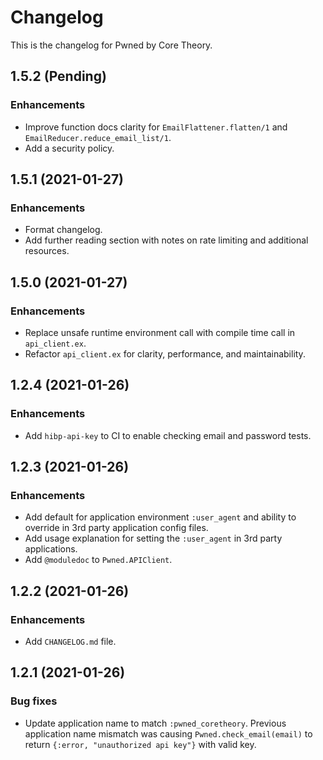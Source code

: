 # Changelog

This is the changelog for Pwned by Core Theory.

## 1.5.2 (Pending)

### Enhancements

- Improve function docs clarity for `EmailFlattener.flatten/1` and `EmailReducer.reduce_email_list/1`.
- Add a security policy.

## 1.5.1 (2021-01-27)

### Enhancements

- Format changelog.
- Add further reading section with notes on rate limiting and additional resources.

## 1.5.0 (2021-01-27)

### Enhancements

- Replace unsafe runtime environment call with compile time call in `api_client.ex`.
- Refactor `api_client.ex` for clarity, performance, and maintainability.

## 1.2.4 (2021-01-26)

### Enhancements

- Add `hibp-api-key` to CI to enable checking email and password tests.

## 1.2.3 (2021-01-26)

### Enhancements

- Add default for application environment `:user_agent` and ability to override in 3rd party application config files.
- Add usage explanation for setting the `:user_agent` in 3rd party applications.
- Add `@moduledoc` to `Pwned.APIClient`.

## 1.2.2 (2021-01-26)

### Enhancements

- Add `CHANGELOG.md` file.

## 1.2.1 (2021-01-26)

### Bug fixes

- Update application name to match `:pwned_coretheory`. Previous application name mismatch was causing `Pwned.check_email(email)` to return `{:error, "unauthorized api key"}` with valid key.